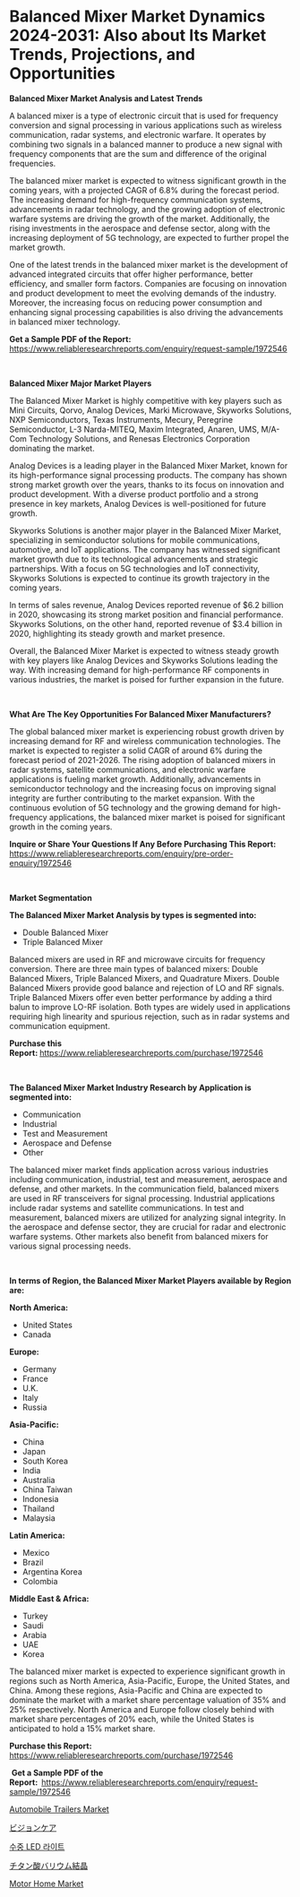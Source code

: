 <p><h1>Balanced Mixer Market Dynamics 2024-2031: Also about Its Market Trends, Projections, and Opportunities</h1></p><p><strong>Balanced Mixer Market Analysis and Latest Trends</strong></p>
<p><p>A balanced mixer is a type of electronic circuit that is used for frequency conversion and signal processing in various applications such as wireless communication, radar systems, and electronic warfare. It operates by combining two signals in a balanced manner to produce a new signal with frequency components that are the sum and difference of the original frequencies.</p><p>The balanced mixer market is expected to witness significant growth in the coming years, with a projected CAGR of 6.8% during the forecast period. The increasing demand for high-frequency communication systems, advancements in radar technology, and the growing adoption of electronic warfare systems are driving the growth of the market. Additionally, the rising investments in the aerospace and defense sector, along with the increasing deployment of 5G technology, are expected to further propel the market growth.</p><p>One of the latest trends in the balanced mixer market is the development of advanced integrated circuits that offer higher performance, better efficiency, and smaller form factors. Companies are focusing on innovation and product development to meet the evolving demands of the industry. Moreover, the increasing focus on reducing power consumption and enhancing signal processing capabilities is also driving the advancements in balanced mixer technology.</p></p>
<p><strong>Get a Sample PDF of the Report:&nbsp;</strong> <a href="https://www.reliableresearchreports.com/enquiry/request-sample/1972546">https://www.reliableresearchreports.com/enquiry/request-sample/1972546</a></p>
<p>&nbsp;</p>
<p><strong>Balanced Mixer Major Market Players</strong></p>
<p><p>The Balanced Mixer Market is highly competitive with key players such as Mini Circuits, Qorvo, Analog Devices, Marki Microwave, Skyworks Solutions, NXP Semiconductors, Texas Instruments, Mecury, Peregrine Semiconductor, L-3 Narda-MITEQ, Maxim Integrated, Anaren, UMS, M/A-Com Technology Solutions, and Renesas Electronics Corporation dominating the market.</p><p>Analog Devices is a leading player in the Balanced Mixer Market, known for its high-performance signal processing products. The company has shown strong market growth over the years, thanks to its focus on innovation and product development. With a diverse product portfolio and a strong presence in key markets, Analog Devices is well-positioned for future growth.</p><p>Skyworks Solutions is another major player in the Balanced Mixer Market, specializing in semiconductor solutions for mobile communications, automotive, and IoT applications. The company has witnessed significant market growth due to its technological advancements and strategic partnerships. With a focus on 5G technologies and IoT connectivity, Skyworks Solutions is expected to continue its growth trajectory in the coming years.</p><p>In terms of sales revenue, Analog Devices reported revenue of $6.2 billion in 2020, showcasing its strong market position and financial performance. Skyworks Solutions, on the other hand, reported revenue of $3.4 billion in 2020, highlighting its steady growth and market presence.</p><p>Overall, the Balanced Mixer Market is expected to witness steady growth with key players like Analog Devices and Skyworks Solutions leading the way. With increasing demand for high-performance RF components in various industries, the market is poised for further expansion in the future.</p></p>
<p>&nbsp;</p>
<p><strong>What Are The Key Opportunities For Balanced Mixer Manufacturers?</strong></p>
<p><p>The global balanced mixer market is experiencing robust growth driven by increasing demand for RF and wireless communication technologies. The market is expected to register a solid CAGR of around 6% during the forecast period of 2021-2026. The rising adoption of balanced mixers in radar systems, satellite communications, and electronic warfare applications is fueling market growth. Additionally, advancements in semiconductor technology and the increasing focus on improving signal integrity are further contributing to the market expansion. With the continuous evolution of 5G technology and the growing demand for high-frequency applications, the balanced mixer market is poised for significant growth in the coming years.</p></p>
<p><strong>Inquire or Share Your Questions If Any Before Purchasing This Report:</strong> <a href="https://www.reliableresearchreports.com/enquiry/pre-order-enquiry/1972546">https://www.reliableresearchreports.com/enquiry/pre-order-enquiry/1972546</a></p>
<p>&nbsp;</p>
<p><strong>Market Segmentation</strong></p>
<p><strong>The Balanced Mixer Market Analysis by types is segmented into:</strong></p>
<p><ul><li>Double Balanced Mixer</li><li>Triple Balanced Mixer</li></ul></p>
<p><p>Balanced mixers are used in RF and microwave circuits for frequency conversion. There are three main types of balanced mixers: Double Balanced Mixers, Triple Balanced Mixers, and Quadrature Mixers. Double Balanced Mixers provide good balance and rejection of LO and RF signals. Triple Balanced Mixers offer even better performance by adding a third balun to improve LO-RF isolation. Both types are widely used in applications requiring high linearity and spurious rejection, such as in radar systems and communication equipment.</p></p>
<p><strong>Purchase this Report:&nbsp;</strong><a href="https://www.reliableresearchreports.com/purchase/1972546">https://www.reliableresearchreports.com/purchase/1972546</a></p>
<p>&nbsp;</p>
<p><strong>The Balanced Mixer Market Industry Research by Application is segmented into:</strong></p>
<p><ul><li>Communication</li><li>Industrial</li><li>Test and Measurement</li><li>Aerospace and Defense</li><li>Other</li></ul></p>
<p><p>The balanced mixer market finds application across various industries including communication, industrial, test and measurement, aerospace and defense, and other markets. In the communication field, balanced mixers are used in RF transceivers for signal processing. Industrial applications include radar systems and satellite communications. In test and measurement, balanced mixers are utilized for analyzing signal integrity. In the aerospace and defense sector, they are crucial for radar and electronic warfare systems. Other markets also benefit from balanced mixers for various signal processing needs.</p></p>
<p>&nbsp;</p>
<p><strong>In terms of Region, the Balanced Mixer Market Players available by Region are:</strong></p>
<p>
    <p> <strong> North America: </strong>
        <ul>
            <li>United States</li>
            <li>Canada</li>
        </ul>
        </p> 
    <p> <strong> Europe: </strong>
        <ul>
            <li>Germany</li>
            <li>France</li>
            <li>U.K.</li>
            <li>Italy</li>
            <li>Russia</li>
        </ul>
        </p> 
    <p> <strong> Asia-Pacific: </strong>
        <ul>
            <li>China</li>
            <li>Japan</li>
            <li>South Korea</li>
            <li>India</li>
            <li>Australia</li>
            <li>China Taiwan</li>
            <li>Indonesia</li>
            <li>Thailand</li>
            <li>Malaysia</li>
        </ul>
        </p> 
    <p> <strong> Latin America: </strong>
        <ul>
            <li>Mexico</li>
            <li>Brazil</li>
            <li>Argentina Korea</li>
            <li>Colombia</li>
        </ul>
        </p> 
    <p> <strong> Middle East & Africa: </strong>
        <ul>
            <li>Turkey</li>
            <li>Saudi</li>
            <li>Arabia</li>
            <li>UAE</li>
            <li>Korea</li>
        </ul>
    </p>
    </p>
<p><p>The balanced mixer market is expected to experience significant growth in regions such as North America, Asia-Pacific, Europe, the United States, and China. Among these regions, Asia-Pacific and China are expected to dominate the market with a market share percentage valuation of 35% and 25% respectively. North America and Europe follow closely behind with market share percentages of 20% each, while the United States is anticipated to hold a 15% market share.</p></p>
<p><strong>Purchase this Report: </strong><a href="https://www.reliableresearchreports.com/purchase/1972546">https://www.reliableresearchreports.com/purchase/1972546</a></p>
<p>&nbsp;<strong>Get a Sample PDF of the Report:&nbsp;&nbsp;</strong><a href="https://www.reliableresearchreports.com/enquiry/request-sample/1972546">https://www.reliableresearchreports.com/enquiry/request-sample/1972546</a></p>
<p><strong></strong></p>
<p><p><a href="https://issuu.com/reportprime-2/docs/automobile-trailers-market-size-2030.pptx">Automobile Trailers Market</a></p><p><a href="https://github.com/dadanedu33/Market-Research-Report-List-1/blob/main/270641810779.md">ビジョンケア</a></p><p><a href="https://github.com/hxzi07639916/Market-Research-Report-List-1/blob/main/62627609889.md">수중 LED 라이트</a></p><p><a href="https://medium.com/@kamdeall7845/%E3%83%90%E3%83%AA%E3%82%A6%E3%83%A0%E3%83%81%E3%82%BF%E3%83%B3%E9%85%B8%E5%A1%A9%E7%B5%90%E6%99%B6%E5%B8%82%E5%A0%B4-%E5%B8%82%E5%A0%B4%E3%82%B7%E3%82%A7%E3%82%A2-%E5%B8%82%E5%A0%B4%E5%8B%95%E5%90%91-%E3%81%8A%E3%82%88%E3%81%B3%E5%B0%86%E6%9D%A5%E3%81%AE%E6%88%90%E9%95%B7%E3%81%AE%E6%8E%A2%E7%A9%B6-2cf0e89f9f16">チタン酸バリウム結晶</a></p><p><a href="https://issuu.com/reportprime-2/docs/motor-home-market-size-2030.pptx">Motor Home Market</a></p></p>